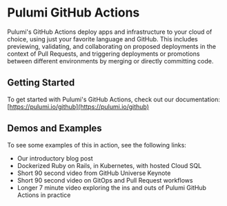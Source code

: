 # Pulumi GitHub Actions

Pulumi's GitHub Actions deploy apps and infrastructure to your cloud of choice, using just your favorite language
and GitHub. This includes previewing, validating, and collaborating on proposed deployments in the context of Pull
Requests, and triggering deployments or promotions between different environments by merging or directly committing code.

## Getting Started

To get started with Pulumi's GitHub Actions, check out our documentation: [https://pulumi.io/github](https://pulumi.io/github)

## Demos and Examples

To see some examples of this in action, see the following links:

* Our introductory blog post
* Dockerized Ruby on Rails, in Kubernetes, with hosted Cloud SQL
* Short 90 second video from GitHub Universe Keynote
* Short 90 second video on GitOps and Pull Request workflows
* Longer 7 minute video exploring the ins and outs of Pulumi GitHub Actions in practice
